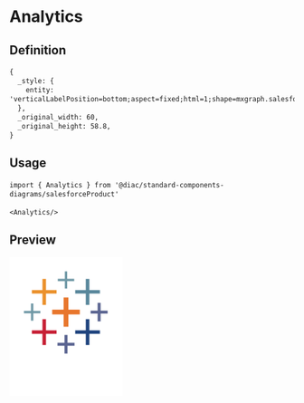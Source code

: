 # Analytics

## Definition

```
{
  _style: { 
    entity: 'verticalLabelPosition=bottom;aspect=fixed;html=1;shape=mxgraph.salesforce.analytics;',
  },
  _original_width: 60,
  _original_height: 58.8,
}
```

## Usage

```
import { Analytics } from '@diac/standard-components-diagrams/salesforceProduct'

<Analytics/>
```

## Preview

<img src="./analytics.png" width="200"/>
